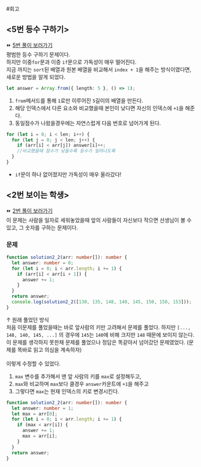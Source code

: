 #회고

## <5번 등수 구하기>
⏩ [5번 풀이 보러가기](https://github.com/Croossh/TS_CodingTest/blob/fc836404bcf0e3b0db0ad0cf350b8379c72c2784/Section02/02_%EB%B3%B4%EC%9D%B4%EB%8A%94%ED%95%99%EC%83%9D.ts)<br>
평범한 등수 구하기 문제이다.<br>
하지만 이중`for`문과 이증 `if`문으로 가독성이 매우 떨어진다.<br>
지금 까지는 `sort`된 배열과 원본 배열을 비교해서 `index + 1`을 해주는 방식이였다면, 새로운 방법을 알게 되었다.<br>

```ts
let answer = Array.from({ length: 5 }, () => 1);
```

1. `from`메서드를 통해 `1`로만 이루어진 `5`길이의 배열을 만든다.
2. 해당 인덱스에서 다른 요소와 비교했을때 본인이 낮다면 자신의 인덱스에 `+1`을 해준다.
3. 동일점수가 나왔을경우에는 자연스럽게 다음 번호로 넘어가게 된다.

```ts
for (let i = 0; i < len; i++) {
  for (let j = 0; j < len; j++) {
    if (arr[i] < arr[j]) answer[i]++;
    //비교했을때 점수가 낮을수록 등수가 밀려나도록
  }
}
```

- `if`문이 하나 없어졌지만 가독성이 매우 올라갔다!

## <2번 보이는 학생>

⏩ [2번 풀이 보러가기](https://github.com/Croossh/TS_CodingTest/blob/fc836404bcf0e3b0db0ad0cf350b8379c72c2784/Section02/05_%EB%93%B1%EC%88%98%EA%B5%AC%ED%95%98%EA%B8%B0.ts)<br>
이 문제는 사람을 일자로 세워놓았을때 앞의 사람들이 자신보다 작으면 선생님이 볼 수 있고, 그 숫자를 구하는 문제이다.<br>

### 문제

```ts
function solution2_2(arr: number[]): number {
  let answer: number = 0;
  for (let i = 0; i < arr.length; i += 1) {
    if (arr[i] < arr[i + 1]) {
      answer += 1;
    }
  }
  return answer;
  console.log(solution2_2([130, 135, 148, 140, 145, 150, 150, 153]));
}
```

↑ 원래 풀었던 방식 <br>
처음 이문제를 풀었을때는 바로 앞사람의 키만 고려해서 문제를 풀었다. 하지만 `[..., 148, 140, 145, ...]` 의 경우에 `145`는 `140`에 비해 크지만 `148` 때문에 보이지 않는다.<br>
이 문제를 생각하지 못한채 문제를 풀었으나 정답은 똑같아서 넘어갔던 문제였었다. (문제를 똑바로 읽고 의심을 계속하자)<br>
<br>
이렇게 수정할 수 있었다.

1. `max` 변수를 추가해서 맨 앞 사람의 키를 `max`로 설정해두고,
2. `max`와 비교하며 `max`보다 클경우 `answer`카운트에 `+1`을 해주고
3. 그렇다면 `max`는 현재 인덱스의 키로 변경시킨다.

```ts
function solution2_2(arr: number[]): number {
  let answer: number = 1;
  let max = arr[0];
  for (let i = 0; i < arr.length; i += 1) {
    if (max < arr[i]) {
      answer += 1;
      max = arr[i];
    }
  }
  return answer;
}
```
